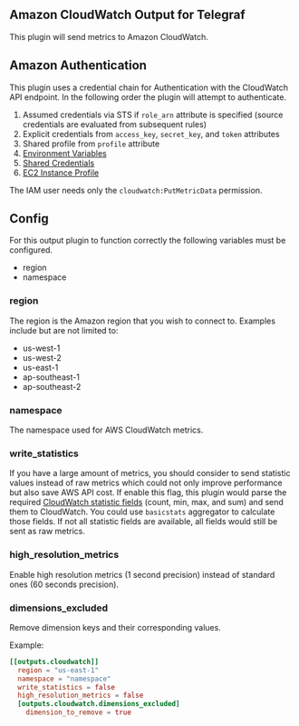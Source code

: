 ## Amazon CloudWatch Output for Telegraf

This plugin will send metrics to Amazon CloudWatch.

## Amazon Authentication

This plugin uses a credential chain for Authentication with the CloudWatch
API endpoint. In the following order the plugin will attempt to authenticate.
1. Assumed credentials via STS if `role_arn` attribute is specified (source credentials are evaluated from subsequent rules)
2. Explicit credentials from `access_key`, `secret_key`, and `token` attributes
3. Shared profile from `profile` attribute
4. [Environment Variables](https://github.com/aws/aws-sdk-go/wiki/configuring-sdk#environment-variables)
5. [Shared Credentials](https://github.com/aws/aws-sdk-go/wiki/configuring-sdk#shared-credentials-file)
6. [EC2 Instance Profile](http://docs.aws.amazon.com/AWSEC2/latest/UserGuide/iam-roles-for-amazon-ec2.html)

The IAM user needs only the `cloudwatch:PutMetricData` permission.

## Config

For this output plugin to function correctly the following variables
must be configured.

* region
* namespace

### region

The region is the Amazon region that you wish to connect to.
Examples include but are not limited to:
* us-west-1
* us-west-2
* us-east-1
* ap-southeast-1
* ap-southeast-2

### namespace

The namespace used for AWS CloudWatch metrics.

### write_statistics

If you have a large amount of metrics, you should consider to send statistic 
values instead of raw metrics which could not only improve performance but 
also save AWS API cost. If enable this flag, this plugin would parse the required 
[CloudWatch statistic fields](https://docs.aws.amazon.com/sdk-for-go/api/service/cloudwatch/#StatisticSet) 
(count, min, max, and sum) and send them to CloudWatch. You could use `basicstats` 
aggregator to calculate those fields. If not all statistic fields are available, 
all fields would still be sent as raw metrics.

### high_resolution_metrics

Enable high resolution metrics (1 second precision) instead of standard ones (60 seconds precision).

### dimensions_excluded

Remove dimension keys and their corresponding values.

Example:

```toml
[[outputs.cloudwatch]]
  region = "us-east-1"
  namespace = "namespace"
  write_statistics = false
  high_resolution_metrics = false
  [outputs.cloudwatch.dimensions_excluded]
    dimension_to_remove = true
```
